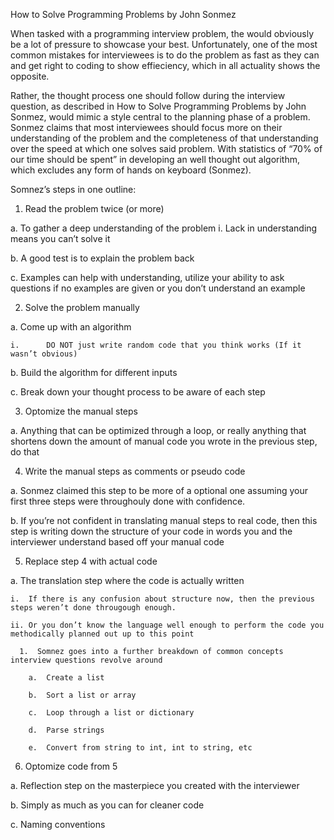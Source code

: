 How to Solve Programming Problems by John Sonmez

When tasked with a programming interview problem, the would obviously be a lot of pressure to showcase your best. Unfortunately, one of the most common mistakes for interviewees is to do the problem as fast as they can and get right to coding to show effieciency, which in all actuality shows the opposite.

Rather, the thought process one should follow during the interview question, as described in How to Solve Programming Problems by John Sonmez, would mimic a style central to the planning phase of a problem. Sonmez claims that most interviewees should focus more on their understanding of the problem and the completeness of that understanding over the speed at which one solves said problem. With statistics of “70% of our time should be spent” in developing an well thought out algorithm, which excludes any form of hands on keyboard (Sonmez).

 

Somnez’s steps in one outline:

1.  Read the problem twice (or more)

  a.  To gather a deep understanding of the problem
    i.  Lack in understanding means you can’t solve it

  b.  A good test is to explain the problem back

  c.  Examples can help with understanding, utilize your ability to ask questions if no examples are given or you don’t understand an example

2.  Solve the problem manually

  a.  Come up with an algorithm

    i.      DO NOT just write random code that you think works (If it wasn’t obvious)

  b.  Build the algorithm for different inputs

  c.  Break down your thought process to be aware of each step

3.  Optomize the manual steps

  a.  Anything that can be optimized through a loop, or really anything that shortens down the amount of manual code you wrote in the previous step, do that

4.  Write the manual steps as comments or pseudo code

  a.  Sonmez claimed this step to be more of a optional one assuming your first three steps were throughouly done with confidence.

  b.  If you’re not confident in translating manual steps to real code, then this step is writing down the structure of your code in words you and the interviewer understand based off your manual code

5.  Replace step 4 with actual code

  a.  The translation step where the code is actually written

    i.  If there is any confusion about structure now, then the previous steps weren’t done througough enough.

    ii. Or you don’t know the language well enough to perform the code you methodically planned out up to this point

      1.  Somnez goes into a further breakdown of common concepts interview questions revolve around

        a.  Create a list

        b.  Sort a list or array

        c.  Loop through a list or dictionary

        d.  Parse strings

        e.  Convert from string to int, int to string, etc

6.  Optomize code from 5

  a.  Reflection step on the masterpiece you created with the interviewer

  b.  Simply as much as you can for cleaner code

  c.  Naming conventions